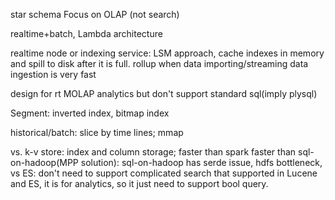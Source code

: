 star schema
Focus on OLAP (not search)

realtime+batch, Lambda architecture

realtime node or indexing service: LSM approach, cache indexes in memory and spill to disk after it is full.
rollup when data importing/streaming
data ingestion is very fast

design for rt MOLAP analytics but don't support standard sql(imply plysql)

Segment: inverted index, bitmap index

historical/batch: slice by time lines; mmap

vs. k-v store: index and column storage;
faster than spark
faster than sql-on-hadoop(MPP solution): sql-on-hadoop has serde issue, hdfs bottleneck, 
vs ES: don't need to support complicated search that supported in Lucene and ES, it is for analytics, so it just need to support bool query.
